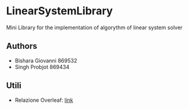 # LinearSystemLibrary
Mini Library for the implementation of algorythm of linear system solver

## Authors
- Bishara Giovanni 869532
- Singh Probjot 869434

## Utili
- Relazione Overleaf: [link](https://www.overleaf.com/project/6836eea65ac64ae5224f9fef)
